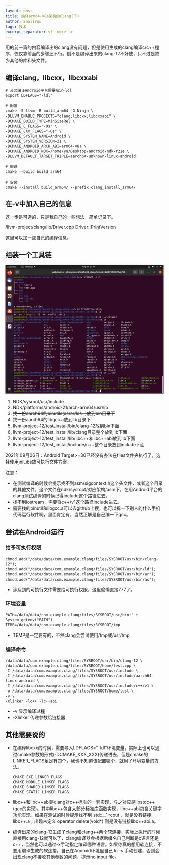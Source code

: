 ```yaml
---
layout: post
title: 编译arm64-v8a架构的Clang(下)
author: SmaliYuu
tags: 技术
excerpt_separator: <!--more-->
---
```


用的前一篇的内容编译出的clang没有问题，但是使用生成的clang编译c/c++程序，仅仅靠前面的步骤还不行。倒不是编译出来的clang-12不好使，只不过是缺少其他的库和头文件。

<!--more-->


## 编译clang，libcxx，libcxxabi

```
# 交叉编译Android平台需要指定-ldl
export LDFLAGS="-ldl"

# 配置
cmake -S llvm -B build_arm64 -G Ninja \
-DLLVM_ENABLE_PROJECTS="clang;libcxx;libcxxabi" \
-DCMAKE_BUILD_TYPE=MinSizeRel \
-DCMAKE_C_FLAGS="-Os" \
-DCMAKE_CXX_FLAGS="-Os" \
-DCMAKE_SYSTEM_NAME=Android \
-DCMAKE_SYSTEM_VERSION=21 \
-DCMAKE_ANDROID_ARCH_ABI=arm64-v8a \
-DCMAKE_ANDROID_NDK=/home/yu/Desktop/android-ndk-r21e \
-DLLVM_DEFAULT_TARGET_TRIPLE=aarch64-unknown-linux-android

# 编译
cmake --build build_arm64

# 安装
cmake --install build_arm64/ --prefix clang_install_arm64/

```


## 在-v中加入自己的信息

这一步是可选的，只是我自己的一些想法，简单记录下。  

/llvm-project/clang/lib/Driver.cpp Driver::PrintVersion  

这里可以加一些自己的编译信息。  


## 组装一个工具链

![工具链](../assets/post-images/1685070686.png)

1. NDK/sysroot/usr/include
2. NDK/platforms/android-21/arch-arm64/usr/lib
3. ~~找一份aarch64的binutils(as/ar/ld/...)放到bin目录下~~
4. 找一份aarch64的libgcc.a放到lib目录下
5. ~~llvm-project-12/test_install/bin/clang-12放到bin下面~~
6. llvm-project-12/test_install/lib/clang目录整个放到lib下面
7. llvm-project-12/test_install/lib/libc++和libc++abi放到lib下面
8. llvm-project-12/test_install/include/c++整个目录放到include下面
  
2021年09月06日：Android Target>=30已经没有办法在files文件夹执行了，选择使用jniLibs放可执行文件方案。

注意：  
* 在测试编译的时候会提示找不到asm/sigcontext.h这个头文件，或者这个目录的其他文件，这个文件在ndk/sysroot/对应架构/asm下，在用Android平台的clang测试编译的时候记得include这个路径进去。
* 找不到iostream，需要将c++/v1这个路径include进去。
* 需要找的binutil和libgcc.a可以去github上搜，也可以拆一下别人的什么手机代码运行软件啊，里面肯定有，当然正解是自己编一下gcc。


## 尝试在Android运行

### 给予可执行权限
```
chmod.add("/data/data/com.example.clang/files/SYSROOT/usr/bin/clang-12");
chmod.add("/data/data/com.example.clang/files/SYSROOT/usr/bin/ld");
chmod.add("/data/data/com.example.clang/files/SYSROOT/usr/bin/ar");
chmod.add("/data/data/com.example.clang/files/SYSROOT/usr/bin/as");
```

* 涉及到的可执行文件需要给可执行权限，这里偷懒直接777了。  


### 环境变量
```
PATH=/data/data/com.example.clang/files/SYSROOT/usr/bin:" + System.getenv("PATH")
TEMP=/data/data/com.example.clang/files/SYSROOT/tmp
```

* TEMP是一定要有的，不然clang会尝试使用/tmp或/usr/tmp

### 编译命令
```
/data/data/com.example.clang/files/SYSROOT/usr/bin/clang-12 \
/data/data/com.example.clang/files/SYSROOT/home/test.cpp \
-I /data/data/com.example.clang/files/SYSROOT/usr/include \
-I /data/data/com.example.clang/files/SYSROOT/usr/include/aarch64-linux-android \
-I /data/data/com.example.clang/files/SYSROOT/usr/include/c++/v1 \
-o /data/data/com.example.clang/files/SYSROOT/home/test \
-v \
-Xlinker -lc++ -lc++abi
```

* -v 显示编译过程
* -Xlinker 传递参数给链接器


## 其他需要说的

* 在编译libcxx的时候，需要导入LDFLAGS="-ldl"环境变量，实际上也可以通过cmake参数的形式(-DCMAKE_XXX_XXX)传递进去，但是cmake的LINKER_FLAGS足足有四个，我也不知道该配置哪个，就用了环境变量的方法。
    ```
    CMAKE_EXE_LINKER_FLAGS
    CMAKE_MODULE_LINKER_FLAGS
    CMAKE_SHARED_LINKER_FLAGS
    CMAKE_STATIC_LINKER_FLAGS
    ```
* libc++和libc++abi是clang对c++标准的一套实现，与之对应是libstdc++(gcc的实现)。其中libc++包含大部分标准库函数实现，libc++abi包含关键字功能实现。如果在测试的时候提示找不到 std::__1::cout ，就是没有链接libc++.a；出现未定义 operator delete(void*) 则是没有链接libc++abi.a。

* 编译出来的clang-12生成了clang和clang++两个软连接，实际上执行的时候直接用clang-12就可以了，clang编译器会根据后缀名自己判断是c语言还是c++，当然也可以通过-x手动指定编译哪种语言。如果你真的想用软连接，不要用编译生成的软连接，自己在Android环境里自己 ln -s 手动创建，否则会出现clang不接收其他参数的问题，提示no input file。
